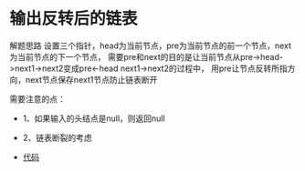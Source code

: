 

# 输出反转后的链表

解题思路
设置三个指针，head为当前节点，pre为当前节点的前一个节点，next为当前节点的下一个节点，
需要pre和next的目的是让当前节点从pre->head->next1->next2变成pre<-head next1->next2的过程中，
用pre让节点反转所指方向，next节点保存next1节点防止链表断开

需要注意的点：  
- 1、如果输入的头结点是null，则返回null
- 2、链表断裂的考虑


- [代码](/algorithms-demo/src/main/java/space/pankui/coding/interviews/No16_ReverseList.java)

